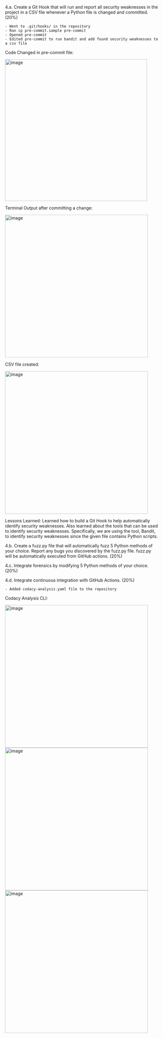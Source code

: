 4.a. Create a Git Hook that will run and report all security weaknesses in the project in a CSV file whenever a Python file is changed and committed. (20%)

    - Went to .git/hooks/ in the repository
    - Ran cp pre-commit.sample pre-commit
    - Opened pre-commit
    - Edited pre-commit to run bandit and add found security weaknesses to a csv file
    
Code Changed in pre-commit file: 

<img width="465" alt="image" src="https://github.com/LynaCap/AGILEAVENGERS-SPRING2024-SQA/assets/125221326/cfc97710-1cc5-4335-820f-8cfcd0c1bd2a">


Terminal Output after committing a change:

<img width="468" alt="image" src="https://github.com/LynaCap/AGILEAVENGERS-SPRING2024-SQA/assets/125221326/3385b7f1-de4d-415d-b83b-0c5fda573e44">


CSV file created:

<img width="468" alt="image" src="https://github.com/LynaCap/AGILEAVENGERS-SPRING2024-SQA/assets/125221326/acd158e0-362b-4b3f-b2e0-54d7c3f93f5d">


Lessons Learned: Learned how to build a Git Hook to help automatically identify security weaknesses. Also learned about the tools that can be used to identify security weaknesses. Specifically, we are using the tool, Bandit, to identify security weaknesses since the given file contains Python scripts.



4.b. Create a fuzz.py file that will automatically fuzz 5 Python methods of your choice. Report any bugs you discovered by the fuzz.py file. fuzz.py will be automatically executed from GitHub actions. (20%)

4.c. Integrate forensics by modifying 5 Python methods of your choice. (20%)

4.d. Integrate continuous integration with GitHub Actions. (20%)

    - Added codacy-analysis.yaml file to the repository 

Codacy Analysis CLI:
    
<img width="468" alt="image" src="https://github.com/LynaCap/AGILEAVENGERS-SPRING2024-SQA/assets/125221326/5b504a17-c28a-4393-a44d-cce013fb7494">


<img width="468" alt="image" src="https://github.com/LynaCap/AGILEAVENGERS-SPRING2024-SQA/assets/125221326/da624da3-8155-494c-ad5a-c3ed95e18f8f">


<img width="468" alt="image" src="https://github.com/LynaCap/AGILEAVENGERS-SPRING2024-SQA/assets/125221326/52f13b88-e51a-402c-a615-d1e0dff4fdb2">


